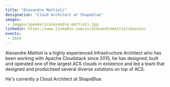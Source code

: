 ```yaml
---
title: "Alexandre Mattioli"
designation: "Cloud Architect at Shapeblue"
images:
 - images/speakers/alexandre-mattioli.jpg
linkedin: https://www.linkedin.com/in/alexandremattiolibastos/
events:
 - 2024
---
```


Alexandre Mattioli is a highly experienced Infrastructure Architect who has been working with Apache Cloudstack since 2015, he has designed, built and operated one of the largest ACS clouds in existence and led a team that designed and productised several diverse solutions on top of ACS. 
 
 He's currently a Cloud Architect at ShapeBlue.
